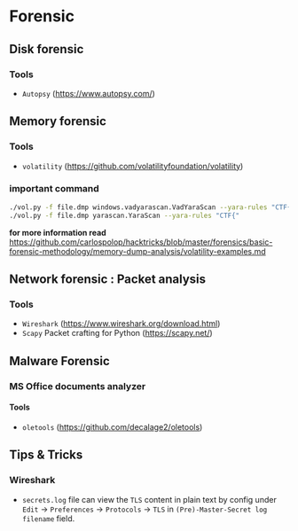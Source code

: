 # Forensic

## Disk forensic
### Tools
- `Autopsy` (https://www.autopsy.com/)


## Memory forensic
### Tools
- `volatility` (https://github.com/volatilityfoundation/volatility)
### important command
```bash
./vol.py -f file.dmp windows.vadyarascan.VadYaraScan --yara-rules "CTF{"
./vol.py -f file.dmp yarascan.YaraScan --yara-rules "CTF{"
```
**for more information read** https://github.com/carlospolop/hacktricks/blob/master/forensics/basic-forensic-methodology/memory-dump-analysis/volatility-examples.md

## Network forensic : Packet analysis
### Tools
- `Wireshark` (https://www.wireshark.org/download.html)
- `Scapy` Packet crafting for Python (https://scapy.net/)



## Malware Forensic
### MS Office documents analyzer
#### Tools
- `oletools` (https://github.com/decalage2/oletools)



## Tips & Tricks


### Wireshark
- `secrets.log` file can view the `TLS` content in plain text by config under `Edit` -> `Preferences` -> `Protocols` -> `TLS` in `(Pre)-Master-Secret log filename` field.